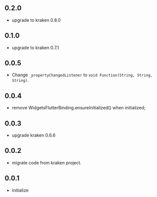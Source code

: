 ## 0.2.0

* upgrade to kraken 0.8.0

## 0.1.0

* upgrade to kraken 0.7.1

## 0.0.5

* Change `_propertyChangedListener` to `void Function(String, String, String)`.

## 0.0.4

* remove WidgetsFlutterBinding.ensureInitialized() when initialized;

## 0.0.3

* upgrade kraken 0.6.6

## 0.0.2

* migrate code from kraken project.

## 0.0.1

* initialize
